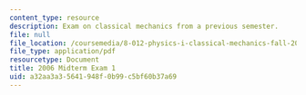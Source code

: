 ```yaml
---
content_type: resource
description: Exam on classical mechanics from a previous semester.
file: null
file_location: /coursemedia/8-012-physics-i-classical-mechanics-fall-2008/a32aa3a35641948f0b99c5bf60b37a69_2006_quiz1.pdf
file_type: application/pdf
resourcetype: Document
title: 2006 Midterm Exam 1
uid: a32aa3a3-5641-948f-0b99-c5bf60b37a69
---
```

